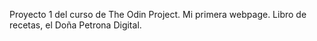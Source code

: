 Proyecto 1 del curso de The Odin Project.
Mi primera webpage. Libro de recetas, el Doña Petrona Digital.

